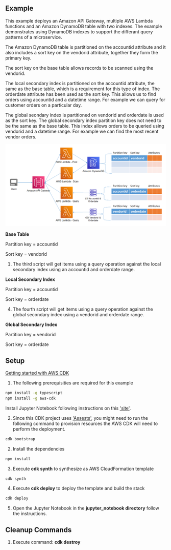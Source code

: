 ## Example
This example deploys an Amazon API Gateway, multiple AWS Lambda functions and an Amazon DynamoDB table with two indexes. The example demonstrates using DynamoDB indexes to support the differant query patterns of a microservice. 

The Amazon DynamoDB table is partitioned on the accountid attribute and it also includes a sort key on the vendorid attribute, together they form the primary key. 

The sort key on the base table allows records to be scanned using the vendorid.

The local secondary index is partitioned on the accountid attribute, the same as the base table, which is a requirement for this type of index. The orderdate attribute has been used as the sort key. This allows us to find orders using accountid and a datetime range. For example we can query for customer orders on a particular day.

The global seondary index is partitioned on vendorid and orderdate is used as the sort key. The global secondary index partition key does not need to be the same as the base table. This index allows orders to be queried using vendorid and a datetime range. For example we can find the most recent vendor orders.

![architecture](./images/architecture_2.png "Architecture")

**Base Table**

Partition key = accountid

Sort key = vendorid

1. The third script will get items using a query operation against the local secondary index using an accountid and orderdate range.

**Local Secondary Index**

Partition key = accountid

Sort key = orderdate

4. The fourth script will get items using a query operation against the global secondary index using a vendorid and orderdate range.

**Global Secondary Index**

Partition key = vendorid

Sort key = orderdate

## Setup

[Getting started with AWS CDK](https://docs.aws.amazon.com/cdk/latest/guide/getting_started.html)

1. The following prerequisities are required for this example
  
```bash
npm install -g typescript
npm install -g aws-cdk
```

Install Jupyter Notebook following instructions on this ['site'](https://jupyter.org/install).

2. Since this CDK project uses ['Assests'](https://docs.aws.amazon.com/cdk/latest/guide/assets.html), you might need to run the following command to provision resources the AWS CDK will need to perform the deployment.

```bash 
cdk bootstrap
```

2. Install the dependencies

```bash
npm install
```

3. Execute **cdk synth** to synthesize as AWS CloudFormation template

```bash
cdk synth
```

4. Execute **cdk deploy** to deploy the template and build the stack

```bash
cdk deploy
```
5. Open the Jupyter Notebook in the **jupyter_notebook directory** follow the instructions.


## Cleanup Commands
1. Execute command: **cdk destroy**